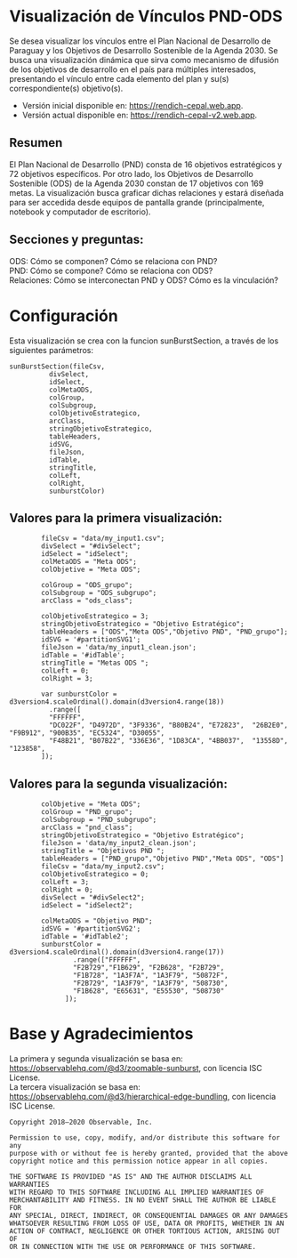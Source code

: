 # Visualización de Vínculos PND-ODS
Se desea visualizar los vínculos entre el Plan Nacional de Desarrollo de Paraguay y los Objetivos de Desarrollo Sostenible de la Agenda 2030. Se busca una visualización dinámica que sirva como mecanismo de difusión de los objetivos de desarrollo en el país para múltiples interesados, presentando el vínculo entre cada elemento del plan y su(s) correspondiente(s) objetivo(s).  
- Versión inicial disponible en: https://rendich-cepal.web.app.  
- Versión actual disponible en: https://rendich-cepal-v2.web.app.  

## Resumen
El Plan Nacional de Desarrollo (PND) consta de 16 objetivos estratégicos y 72  objetivos específicos. Por otro lado, los Objetivos de Desarrollo Sostenible (ODS) de la Agenda 2030 constan de 17 objetivos con 169 metas.
La visualización busca graficar dichas relaciones y estará diseñada para ser accedida desde equipos de pantalla grande (principalmente, notebook y computador de escritorio).

## Secciones y preguntas: 
ODS:  Cómo se componen? Cómo se relaciona con PND?  
PND:  Cómo se compone? Cómo se relaciona con ODS?  
Relaciones: Cómo se interconectan PND y ODS? Cómo es la vinculación?  

# Configuración
Esta visualización  se crea con la funcion sunBurstSection, a través de los siguientes parámetros:
```
sunBurstSection(fileCsv,
          divSelect,
          idSelect,
          colMetaODS,
          colGroup,
          colSubgroup,
          colObjetivoEstrategico,
          arcClass,
          stringObjetivoEstrategico,
          tableHeaders,
          idSVG,
          fileJson,
          idTable,
          stringTitle,
          colLeft,
          colRight,
          sunburstColor)
```
## Valores para la primera visualización:
```
        fileCsv = "data/my_input1.csv";
        divSelect = "#divSelect";
        idSelect = "idSelect";
        colMetaODS = "Meta ODS";
        colObjetive = "Meta ODS";

        colGroup = "ODS_grupo";
        colSubgroup = "ODS_subgrupo";
        arcClass = "ods_class";

        colObjetivoEstrategico = 3;
        stringObjetivoEstrategico = "Objetivo Estratégico";
        tableHeaders = ["ODS","Meta ODS","Objetivo PND", "PND_grupo"];
        idSVG = '#partitionSVG1';
        fileJson = 'data/my_input1_clean.json';
        idTable = '#idTable';
        stringTitle = "Metas ODS ";
        colLeft = 0;
        colRight = 3;

        var sunburstColor = d3version4.scaleOrdinal().domain(d3version4.range(18))
          .range([
          "FFFFFF",
          "DC022F", "D4972D", "3F9336", "B80B24", "E72823",  "26B2E0", "F9B912", "900B35", "EC5324", "D30055",
          "F48B21", "B07B22", "336E36", "1D83CA", "4BB037",  "13558D", "123858", 
        ]);
```
## Valores para la segunda visualización:
```
        colObjetive = "Meta ODS";
        colGroup = "PND_grupo";
        colSubgroup = "PND_subgrupo";
        arcClass = "pnd_class";
        stringObjetivoEstrategico = "Objetivo Estratégico";
        fileJson = 'data/my_input2_clean.json';
        stringTitle = "Objetivos PND ";
        tableHeaders = ["PND_grupo","Objetivo PND","Meta ODS", "ODS"]
        fileCsv = "data/my_input2.csv";
        colObjetivoEstrategico = 0;
        colLeft = 3;
        colRight = 0;
        divSelect = "#divSelect2";
        idSelect = "idSelect2";

        colMetaODS = "Objetivo PND";
        idSVG = '#partitionSVG2';
        idTable = '#idTable2';
        sunburstColor = d3version4.scaleOrdinal().domain(d3version4.range(17))
                .range(["FFFFFF",
                "F2B729","F1B629", "F2B628", "F2B729",
                "F1B728", "1A3F7A", "1A3F79", "50872F",
                "F2B729", "1A3F79", "1A3F79", "508730",
                "F1B628", "E65631", "E55530", "508730"
              ]);
```
# Base y Agradecimientos
La primera y segunda visualización se basa en:
https://observablehq.com/@d3/zoomable-sunburst, con licencia ISC License.  
La tercera visualización se basa en:
https://observablehq.com/@d3/hierarchical-edge-bundling, con licencia ISC License.

```
Copyright 2018–2020 Observable, Inc.

Permission to use, copy, modify, and/or distribute this software for any
purpose with or without fee is hereby granted, provided that the above
copyright notice and this permission notice appear in all copies.

THE SOFTWARE IS PROVIDED "AS IS" AND THE AUTHOR DISCLAIMS ALL WARRANTIES
WITH REGARD TO THIS SOFTWARE INCLUDING ALL IMPLIED WARRANTIES OF
MERCHANTABILITY AND FITNESS. IN NO EVENT SHALL THE AUTHOR BE LIABLE FOR
ANY SPECIAL, DIRECT, INDIRECT, OR CONSEQUENTIAL DAMAGES OR ANY DAMAGES
WHATSOEVER RESULTING FROM LOSS OF USE, DATA OR PROFITS, WHETHER IN AN
ACTION OF CONTRACT, NEGLIGENCE OR OTHER TORTIOUS ACTION, ARISING OUT OF
OR IN CONNECTION WITH THE USE OR PERFORMANCE OF THIS SOFTWARE.
```
